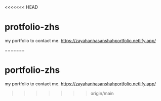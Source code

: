 <<<<<<< HEAD
# protfolio-zhs
my portfolio to contact me. https://zayahanhasanshahportfolio.netlify.app/

=======
# portfolio-zhs
my portfolio to contact me. https://zayahanhasanshahportfolio.netlify.app/
>>>>>>> origin/main
